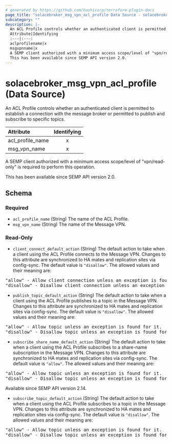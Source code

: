 ```yaml
---
# generated by https://github.com/hashicorp/terraform-plugin-docs
page_title: "solacebroker_msg_vpn_acl_profile Data Source - solacebroker"
subcategory: ""
description: |-
  An ACL Profile controls whether an authenticated client is permitted to establish a connection with the message broker or permitted to publish and subscribe to specific topics.
  Attribute|Identifying
  :---|:---:
  aclprofilename|x
  msgvpnname|x
  A SEMP client authorized with a minimum access scope/level of "vpn/read-only" is required to perform this operation.
  This has been available since SEMP API version 2.0.
---
```


# solacebroker_msg_vpn_acl_profile (Data Source)

An ACL Profile controls whether an authenticated client is permitted to establish a connection with the message broker or permitted to publish and subscribe to specific topics.


Attribute|Identifying
:---|:---:
acl_profile_name|x
msg_vpn_name|x



A SEMP client authorized with a minimum access scope/level of "vpn/read-only" is required to perform this operation.

This has been available since SEMP API version 2.0.



<!-- schema generated by tfplugindocs -->
## Schema

### Required

- `acl_profile_name` (String) The name of the ACL Profile.
- `msg_vpn_name` (String) The name of the Message VPN.

### Read-Only

- `client_connect_default_action` (String) The default action to take when a client using the ACL Profile connects to the Message VPN. Changes to this attribute are synchronized to HA mates and replication sites via config-sync. The default value is `"disallow"`. The allowed values and their meaning are:

<pre>
"allow" - Allow client connection unless an exception is found for it.
"disallow" - Disallow client connection unless an exception is found for it.
</pre>
- `publish_topic_default_action` (String) The default action to take when a client using the ACL Profile publishes to a topic in the Message VPN. Changes to this attribute are synchronized to HA mates and replication sites via config-sync. The default value is `"disallow"`. The allowed values and their meaning are:

<pre>
"allow" - Allow topic unless an exception is found for it.
"disallow" - Disallow topic unless an exception is found for it.
</pre>
- `subscribe_share_name_default_action` (String) The default action to take when a client using the ACL Profile subscribes to a share-name subscription in the Message VPN. Changes to this attribute are synchronized to HA mates and replication sites via config-sync. The default value is `"allow"`. The allowed values and their meaning are:

<pre>
"allow" - Allow topic unless an exception is found for it.
"disallow" - Disallow topic unless an exception is found for it.
</pre>
 Available since SEMP API version 2.14.
- `subscribe_topic_default_action` (String) The default action to take when a client using the ACL Profile subscribes to a topic in the Message VPN. Changes to this attribute are synchronized to HA mates and replication sites via config-sync. The default value is `"disallow"`. The allowed values and their meaning are:

<pre>
"allow" - Allow topic unless an exception is found for it.
"disallow" - Disallow topic unless an exception is found for it.
</pre>
